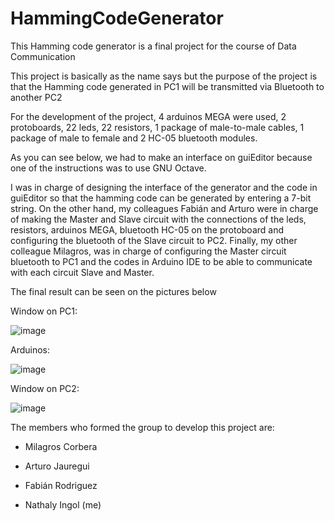 # HammingCodeGenerator
This Hamming code generator is a final project for the course of Data Communication

This project is basically as the name says but the purpose of the project is that the Hamming code generated in PC1 will be transmitted via Bluetooth to another PC2

For the development of the project, 4 arduinos MEGA were used, 2 protoboards, 22 leds, 22 resistors, 1 package of male-to-male cables, 1 package of male to female and 2 HC-05 bluetooth modules.

As you can see below, we had to make an interface on guiEditor because one of the instructions was to use GNU Octave.

I was in charge of designing the interface of the generator and the code in guiEditor so that the hamming code can be generated by entering a 7-bit string. On the other hand, my colleagues Fabián and Arturo were in charge of making the Master and Slave circuit with the connections of the leds, resistors, arduinos MEGA, bluetooth HC-05 on the protoboard and configuring the bluetooth of the Slave circuit to PC2. Finally, my other colleague Milagros, was in charge of configuring the Master circuit bluetooth to PC1 and the codes in Arduino IDE to be able to communicate with each circuit Slave and Master.

The final result can be seen on the pictures below

Window on PC1:

![image](https://user-images.githubusercontent.com/108900456/206085688-3be312fe-7b2a-4340-a380-ebe7a53d1e64.png)

Arduinos:

![image](https://user-images.githubusercontent.com/108900456/206085549-81e0d022-fbb6-44b7-a6b7-e8383921fb41.png)

Window on PC2:

![image](https://user-images.githubusercontent.com/108900456/206085583-48e212e6-14b5-4136-bc21-4b357fc61f49.png)



The members who formed the group to develop this project are:

- Milagros Corbera

- Arturo Jauregui

- Fabián Rodriguez

- Nathaly Ingol (me)

